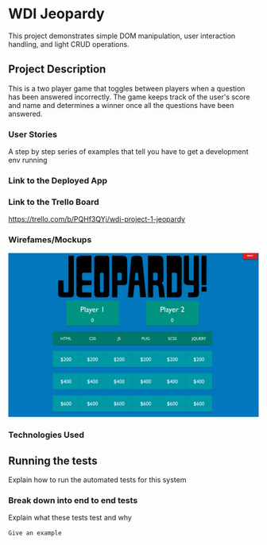 # WDI Jeopardy

This project demonstrates simple DOM manipulation, user interaction handling, and light CRUD operations.

## Project Description

This is a two player game that toggles between players when a question has been answered incorrectly. The game keeps track of the user's score and name and determines a winner once all the questions have been answered.

### User Stories

A step by step series of examples that tell you have to get a development env running

### Link to the Deployed App

### Link to the Trello Board

https://trello.com/b/PQHf3QYj/wdi-project-1-jeopardy

### Wirefames/Mockups

![Alt text](/dist/images/WDI-Jeopardy_ScreenShot.png?raw=true "WDI Jeopardy ScreenShot")

### Technologies Used



## Running the tests

Explain how to run the automated tests for this system

### Break down into end to end tests

Explain what these tests test and why

```
Give an example
```
